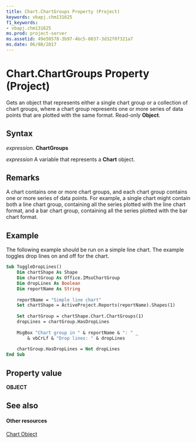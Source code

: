 ```yaml
---
title: Chart.ChartGroups Property (Project)
keywords: vbapj.chm131625
f1_keywords:
- vbapj.chm131625
ms.prod: project-server
ms.assetid: 49e50578-3b97-4bc5-6037-3d32f0f321a7
ms.date: 06/08/2017
---
```



# Chart.ChartGroups Property (Project)
Gets an object that represents either a single chart group or a collection of chart groups, where a chart group represents one or more series of data points that are plotted with the same format. Read-only  **Object**.

## Syntax

 _expression_. **ChartGroups**

 _expression_ A variable that represents a **Chart** object.


## Remarks

A chart contains one or more chart groups, and each chart group contains one or more series of data points. For example, a single chart might contain both a line chart group, containing all the series plotted with the line chart format, and a bar chart group, containing all the series plotted with the bar chart format.


## Example

The following example should be run on a simple line chart. The example toggles drop lines on and off for the chart.


```vb
Sub ToggleDropLines()
    Dim chartShape As Shape
    Dim chartGroup As Office.IMsoChartGroup
    Dim dropLines As Boolean
    Dim reportName As String
    
    reportName = "Simple line chart"
    Set chartShape = ActiveProject.Reports(reportName).Shapes(1)
    
    Set chartGroup = chartShape.Chart.ChartGroups(1)
    dropLines = chartGroup.HasDropLines
    
    MsgBox "Chart group in " & reportName & ": " _
        & vbCrLf & "Drop lines: " & dropLines
        
    chartGroup.HasDropLines = Not dropLines
End Sub
```


## Property value

 **OBJECT**


## See also


#### Other resources


[Chart Object](chart-object-project.md)
